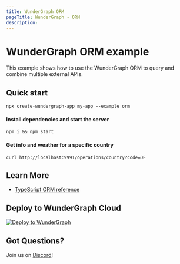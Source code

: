 ```yaml
---
title: WunderGraph ORM
pageTitle: WunderGraph - ORM
description:
---
```


# WunderGraph ORM example

This example shows how to use the WunderGraph ORM to query and combine multiple external APIs.

## Quick start

```shell
npx create-wundergraph-app my-app --example orm
```

#### Install dependencies and start the server

```shell
npm i && npm start
```

#### Get info and weather for a specific country

```shell
curl http://localhost:9991/operations/country?code=DE
```

## Learn More

- [TypeScript ORM reference](/docs/typescript-orm-reference)

## Deploy to WunderGraph Cloud

[![Deploy to WunderGraph](https://wundergraph.com/button)](https://cloud.wundergraph.com/new/clone?templateName=simple)

## Got Questions?

Join us on [Discord](https://wundergraph.com/discord)!
